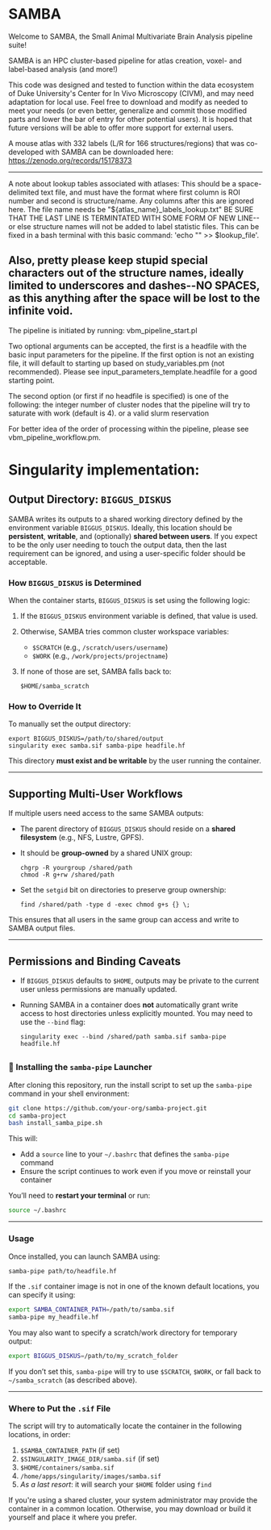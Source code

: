# SAMBA
Welcome to SAMBA, the Small Animal Multivariate Brain Analysis pipeline suite!

SAMBA is an HPC cluster-based pipeline for atlas creation, voxel- and label-based analysis (and more!)

This code was designed and tested to function within the data ecosystem of Duke University's Center for In Vivo Microscopy (CIVM), and may need adaptation for local use.  Feel free to download and modify as needed to meet your needs (or even better, generalize and commit those modified parts and lower the bar of entry for other potential users).
It is hoped that future versions will be able to offer more support for external users.

A mouse atlas with 332 labels (L/R for 166 structures/regions) that was co-developed with SAMBA can be downloaded here:
https://zenodo.org/records/15178373

------
A note about lookup tables associated with atlases:
This should be a space-delimited text file, and must have the format where first column is ROI number and second is structure/name.  Any columns after this are ignored here.
The file name needs be "${atlas_name}_labels_lookup.txt"
BE SURE THAT THE LAST LINE IS TERMINTATED WITH SOME FORM OF NEW LINE--or else structure names will not be added to label statistic files.
This can be fixed in a bash terminal with this basic command:
'echo "" >> $lookup_file'.

Also, pretty please keep stupid special characters out of the structure names, ideally limited to underscores and dashes--NO SPACES, as this anything after the space will be lost to the infinite void.
------



The pipeline is initiated by running:
vbm_pipeline_start.pl

Two optional arguments can be accepted, the first is a headfile with the basic input parameters for the pipeline.  If the first option is not an existing file, it will default to starting up based on study_variables.pm (not recommended).  Please see input_parameters_template.headfile for a good starting point.

The second option (or first if no headfile is specified) is one of the following:
the integer number of cluster nodes that the pipeline will try to saturate with work (default is 4).
or
a valid slurm reservation

For better idea of the order of processing within the pipeline, please see vbm_pipeline_workflow.pm.

# Singularity implementation:

## Output Directory: `BIGGUS_DISKUS`

SAMBA writes its outputs to a shared working directory defined by the environment variable `BIGGUS_DISKUS`. Ideally, this location should be **persistent**, **writable**, and (optionally) **shared between users**. If you expect to be the only user needing to touch the output data, then the last requirement can be ignored, and using a user-specific folder should be acceptable.

### How `BIGGUS_DISKUS` is Determined

When the container starts, `BIGGUS_DISKUS` is set using the following logic:

1. If the `BIGGUS_DISKUS` environment variable is defined, that value is used.
2. Otherwise, SAMBA tries common cluster workspace variables:
   - `$SCRATCH` (e.g., `/scratch/users/username`)
   - `$WORK` (e.g., `/work/projects/projectname`)
3. If none of those are set, SAMBA falls back to:

   ```
   $HOME/samba_scratch
   ```

### How to Override It

To manually set the output directory:

```
export BIGGUS_DISKUS=/path/to/shared/output
singularity exec samba.sif samba-pipe headfile.hf
```

This directory **must exist and be writable** by the user running the container.

---

## Supporting Multi-User Workflows

If multiple users need access to the same SAMBA outputs:

- The parent directory of `BIGGUS_DISKUS` should reside on a **shared filesystem** (e.g., NFS, Lustre, GPFS).
- It should be **group-owned** by a shared UNIX group:

  ```
  chgrp -R yourgroup /shared/path
  chmod -R g+rw /shared/path
  ```

- Set the `setgid` bit on directories to preserve group ownership:

  ```
  find /shared/path -type d -exec chmod g+s {} \;
  ```

This ensures that all users in the same group can access and write to SAMBA output files.

---

## Permissions and Binding Caveats

- If `BIGGUS_DISKUS` defaults to `$HOME`, outputs may be private to the current user unless permissions are manually updated.
- Running SAMBA in a container does **not** automatically grant write access to host directories unless explicitly mounted. You may need to use the `--bind` flag:

  ```
  singularity exec --bind /shared/path samba.sif samba-pipe headfile.hf
  ```
## 
### 🔧 Installing the `samba-pipe` Launcher

After cloning this repository, run the install script to set up the `samba-pipe` command in your shell environment:

```bash
git clone https://github.com/your-org/samba-project.git
cd samba-project
bash install_samba_pipe.sh
```

This will:

- Add a `source` line to your `~/.bashrc` that defines the `samba-pipe` command
- Ensure the script continues to work even if you move or reinstall your container

You’ll need to **restart your terminal** or run:

```bash
source ~/.bashrc
```

---

### Usage

Once installed, you can launch SAMBA using:

```bash
samba-pipe path/to/headfile.hf
```

If the `.sif` container image is not in one of the known default locations, you can specify it using:

```bash
export SAMBA_CONTAINER_PATH=/path/to/samba.sif
samba-pipe my_headfile.hf
```

You may also want to specify a scratch/work directory for temporary output:

```bash
export BIGGUS_DISKUS=/path/to/my_scratch_folder
```

If you don’t set this, `samba-pipe` will try to use `$SCRATCH`, `$WORK`, or fall back to `~/samba_scratch` (as described above).

---

### Where to Put the `.sif` File

The script will try to automatically locate the container in the following locations, in order:

1. `$SAMBA_CONTAINER_PATH` (if set)
2. `$SINGULARITY_IMAGE_DIR/samba.sif` (if set)
3. `$HOME/containers/samba.sif`
4. `/home/apps/singularity/images/samba.sif`
5. *As a last resort*: it will search your `$HOME` folder using `find`

If you're using a shared cluster, your system administrator may provide the container in a common location. Otherwise, you may download or build it yourself and place it where you prefer.
